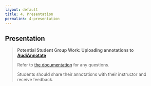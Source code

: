 ```yaml
---
layout: default
title: 4. Presentation
permalink: 4-presentation
---
```

<!-- Add an essay or interpretive material below this line,
using HTML or markdown.  Do not modify this file above this line -->
## Presentation
> <strong>Potential Student Group Work: Uploading annotations to [AudiAnnotate](http://audiannotate.brumfieldlabs.com)</strong>
>
> Refer to [the documentation](https://hipstas.github.io/AudiAnnotate/lessonplan.html) for any questions.
> 
> Students should share their annotations with their instructor and receive feedback.

